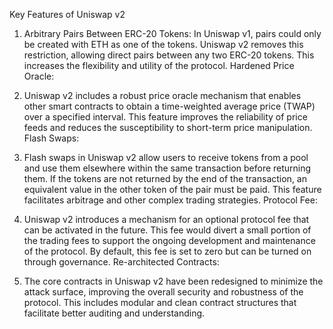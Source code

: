Key Features of Uniswap v2

1. Arbitrary Pairs Between ERC-20 Tokens:
In Uniswap v1, pairs could only be created with ETH as one of the tokens. Uniswap v2 removes this restriction, allowing direct pairs between any two ERC-20 tokens. This increases the flexibility and utility of the protocol.
Hardened Price Oracle:

2. Uniswap v2 includes a robust price oracle mechanism that enables other smart contracts to obtain a time-weighted average price (TWAP) over a specified interval. This feature improves the reliability of price feeds and reduces the susceptibility to short-term price manipulation.
Flash Swaps:

3. Flash swaps in Uniswap v2 allow users to receive tokens from a pool and use them elsewhere within the same transaction before returning them. If the tokens are not returned by the end of the transaction, an equivalent value in the other token of the pair must be paid. This feature facilitates arbitrage and other complex trading strategies.
Protocol Fee:

4. Uniswap v2 introduces a mechanism for an optional protocol fee that can be activated in the future. This fee would divert a small portion of the trading fees to support the ongoing development and maintenance of the protocol. By default, this fee is set to zero but can be turned on through governance.
Re-architected Contracts:

5. The core contracts in Uniswap v2 have been redesigned to minimize the attack surface, improving the overall security and robustness of the protocol. This includes modular and clean contract structures that facilitate better auditing and understanding.
